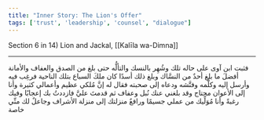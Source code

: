 ```yaml
---
title: "Inner Story: The Lion's Offer"
tags: ['trust', 'leadership', 'counsel', "dialogue"]
---
```


 Section 6 in 14) Lion and Jackal, [[Kalīla wa-Dimna]]

---
فثبت ابن آوى على حاله تلك وشُهِر بالنسك والتألُّه حتى بلغ من الصدق والعفاف والأمانة أفضلَ ما بلغ أحدٌ من النسَّاك وبلغ ذلك أسدًا كان ملكَ السباع بتلك الناحية فرغِب فيه وأرسل إليه وكلَّمه وفتَّشه ودعاه إلى صحبته فقال له إنَّ مُلكي عظيم وأعمالي كثيرة وأنا إلى الأعوان محتاج وقد بلغني عنك نُبل وعفاف ثم قدمتَ عليَّ فازددتُ بك إعجابًا وفيك رغبةً وأنا مُوَلِّيك من عملي جسيمًا ورافعٌ منزلتك إلى منزلة الأشراف وجاعلٌ لك منِّي خاصة
